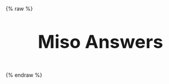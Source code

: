 ---
---

<script async src="http://localhost:10099/dist/umd/miso.js?api_key={{ DEFAULT_ASK_API_KEY }}&autostart=false"></script>
{% raw %}
<style>
.hero-title {
  text-align: center;
  margin: 2rem 0;
  font-size: 3rem;
  line-height: 2;
}
</style>
<style>
.miso-citation-tooltip .title {
  display: -webkit-box;
  -webkit-box-orient: vertical;
  -webkit-line-clamp: 2;
  font-weight: 600;
  width: max-content;
  max-width: 12rem;
  overflow: hidden;
  text-overflow: ellipsis;
}
.miso-citation-tooltip .date {
  display: block;
  margin-top: 0.5em;
}
</style>
<h1 class="hero-title">Miso Answers</h1>
<miso-ask-combo></miso-ask-combo>
<script>
(window.misocmd || (window.misocmd = [])).push(async () => {
  function onCitationLink({ addClass, setAttribute, setTooltipHtml, escapeHtml }, { source, index }) {
    addClass('my-custom-class');
    if (source) {
      setAttribute('data-title', source.title);
      const date = new Date(source.published_at).toLocaleDateString();
      setTooltipHtml(`<span class="title">${escapeHtml(source.title)}</span><span class="date">${date}</span>`);
    }
  }
  //const start = Date.now();
  MisoClient.on('create', (client) => {
    client.ui.asks.useLayouts({
      answer: {
        /*
        onDebug: ({ summary, timestamp, elapsed, ref, operation, conflict }) => {
          console.log(`[${(timestamp - start) / 1000}](${elapsed[0] / 1000}, ${elapsed[1] / 1000})`, summary, ref, `${operation}`, conflict);
        },
        */
        onCitationLink,
      },
    });
  });
  const combo = MisoClient.ui.combo.ask;
  combo.start();
});
</script>
{% endraw %}
